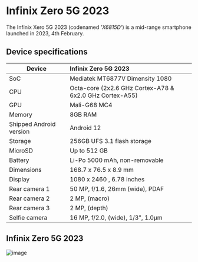 # Infinix Zero 5G 2023
                                                 
The Infinix Xero 5G 2023 (codenamed _'X6815D'_) is a mid-range smartphone launched in 2023, 4th February.

## Device specifications

| Device                  | Infinix Zero 5G 2023                                       |
| ----------------------- | :---------------------------------------------------------- |
| SoC                     | Mediatek MT6877V Dimensity 1080                               |
| CPU                     | Octa-core (2x2.6 GHz Cortex-A78 & 6x2.0 GHz Cortex-A55)     |
| GPU                     | Mali-G68 MC4                                                  |
| Memory                  | 8GB RAM                                                     |
| Shipped Android version | Android 12                                                  |
| Storage                 | 256GB UFS 3.1 flash storage                                 |
| MicroSD                 | Up to 512 GB                                                |
| Battery                 | Li-Po 5000 mAh, non-removable                              |
| Dimensions              | 168.7 x 76.5 x 8.9 mm                             |
| Display                 | 1080 x 2460 , 6.78 inches                             |
| Rear camera 1           | 50 MP, f/1.6, 26mm (wide), PDAF           |
| Rear camera 2           | 2 MP, (macro)        |
| Rear camera 3           | 2 MP, (depth)                                      |
| Selfie camera            | 16 MP, f/2.0, (wide), 1/3", 1.0µm                     |

## Infinix Zero 5G 2023

![image](https://i.gadgets360cdn.com/products/large/infinix-5g-db-709x800-1675503791.jpg?downsize=*:420&output-quality=80)
